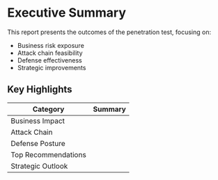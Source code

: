 # Executive Summary

This report presents the outcomes of the penetration test, focusing on:
- Business risk exposure
- Attack chain feasibility
- Defense effectiveness
- Strategic improvements

## Key Highlights

| Category            | Summary                                |
|---------------------|---------------------------------------|
| Business Impact     |                                       |
| Attack Chain        |                                       |
| Defense Posture     |                                       |
| Top Recommendations|                                       |
| Strategic Outlook   |                                       |
